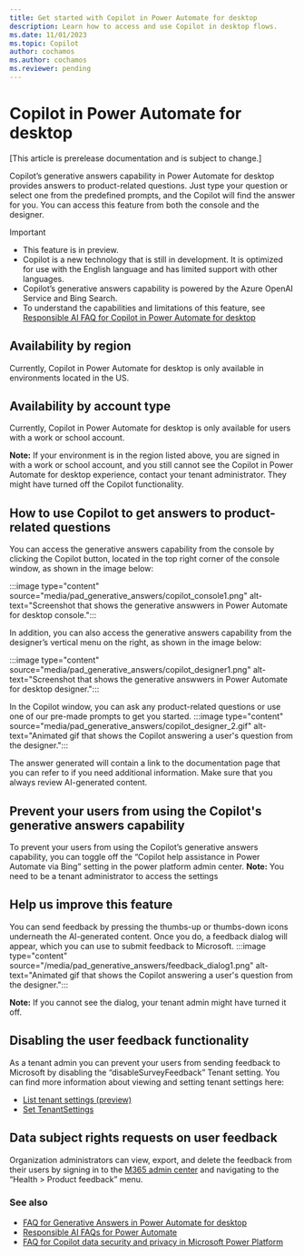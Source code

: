 ```yaml
---
title: Get started with Copilot in Power Automate for desktop
description: Learn how to access and use Copilot in desktop flows.
ms.date: 11/01/2023
ms.topic: Copilot
author: cochamos
ms.author: cochamos
ms.reviewer: pending
---
```


# Copilot in Power Automate for desktop


[This article is prerelease documentation and is subject to change.]


Copilot’s generative answers capability in Power Automate for desktop provides answers to product-related questions. Just type your question or select one from the predefined prompts, and the Copilot will find the answer for you. You can access this feature from both the console and the designer.


> [!IMPORTANT]
> - This feature is in preview. 
> - Copilot is a new technology that is still in development. It is optimized for use with the English language and has limited support with other languages.
> - Copilot’s generative answers capability is powered by the Azure OpenAI Service and Bing Search.
> - To understand the capabilities and limitations of this feature, see [Responsible AI FAQ for Copilot in Power Automate for desktop](faqs-copilot.md)

## Availability by region

Currently, Copilot in Power Automate for desktop is only available in environments located in the US.

## Availability by account type

Currently, Copilot in Power Automate for desktop is only available for users with a work or school account.

**Note:** If your environment is in the region listed above, you are signed in with a work or school account, and you still cannot see the Copilot in Power Automate for desktop experience, contact your tenant administrator. They might have turned off the Copilot functionality.

## How to use Copilot to get answers to product-related questions 

You can access the generative answers capability from the console by clicking the Copilot button, located in the top right corner of the console window, as shown in the image below: 

:::image type="content" source="media/pad_generative_answers/copilot_console1.png" alt-text="Screenshot that shows the generative answwers in Power Automate for desktop console.":::

In addition, you can also access the generative answers capability from the designer’s vertical menu on the right, as shown in the image below: 

:::image type="content" source="media/pad_generative_answers/copilot_designer1.png" alt-text="Screenshot that shows the generative answwers in Power Automate for desktop designer.":::

In the Copilot window, you can ask any product-related questions or use one of our pre-made prompts to get you started. 
:::image type="content" source="media/pad_generative_answers/copilot_designer_2.gif" alt-text="Animated gif that shows the Copilot answering a user's question from the designer.":::

The answer generated will contain a link to the documentation page that you can refer to if you need additional information. Make sure that you always review AI-generated content.


## Prevent your users from using the Copilot's generative answers capability

To prevent your users from using the Copilot’s generative answers capability, you can toggle off the “Copilot help assistance in Power Automate via Bing” setting in the power platform admin center. 
**Note:** You need to be a tenant administrator to access the settings

## Help us improve this feature

You can send feedback by pressing the thumbs-up or thumbs-down icons underneath the AI-generated content. Once you do, a feedback dialog will appear, which you can use to submit feedback to Microsoft.
:::image type="content" source="/media/pad_generative_answers/feedback_dialog1.png" alt-text="Animated gif that shows the Copilot answering a user's question from the designer.":::

**Note:** If you cannot see the dialog, your tenant admin might have turned it off.

## Disabling the user feedback functionality
As a tenant admin you can prevent your users from sending feedback to Microsoft by disabling the “disableSurveyFeedback” Tenant setting. You can find more information about viewing and setting tenant settings here: 
- [List tenant settings (preview)](https://learn.microsoft.com/powershell/module/microsoft.powerapps.administration.powershell/set-tenantsettings)
- [Set TenantSettings](https://learn.microsoft.com/powershell/module/microsoft.powerapps.administration.powershell/set-tenantsettings)

## Data subject rights requests on user feedback
Organization administrators can view, export, and delete the feedback from their users by signing in to the [M365 admin center](https:\\admin.microsoft.com) and navigating to the “Health > Product feedback” menu. 

### See also

- [FAQ for Generative Answers in Power Automate for desktop](../faqs-copilot-generative-answers-power-automate-desktop.md)
- [Responsible AI FAQs for Power Automate](../responsible-ai-overview.md)
- [FAQ for Copilot data security and privacy in Microsoft Power Platform](/power-platform/faqs-copilot-data-security-privacy)
